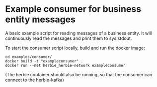# Example consumer for business entity messages

A basic example script for reading messages of a business entity.
It will continuously read the messages and print them to sys.stdout.

To start the consumer script locally, build and run the docker image:

```
cd examples/consumer/
docker build -t "exampleconsumer" .
docker run --net herbie_herbie-network exampleconsumer
```

(The herbie container should also be running, so that the consumer can connect to the herbie-kafka)
